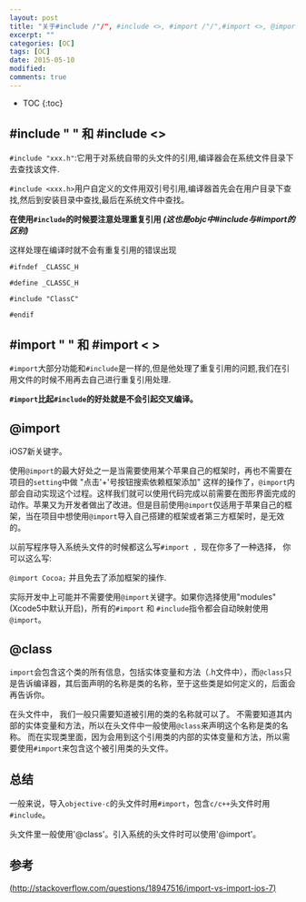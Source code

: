 ```yaml
---
layout: post
title: "关于#include /"/", #include <>, #import /"/",#import <>, @import, @class"
excerpt: ""
categories: [OC]
tags: [OC]
date: 2015-05-10
modified: 
comments: true
---
```


* TOC
{:toc}


## #include " " 和 #include <>

`#include "xxx.h"`:它用于对系统自带的头文件的引用,编译器会在系统文件目录下去查找该文件.

`#include <xxx.h>`用户自定义的文件用双引号引用,编译器首先会在用户目录下查找,然后到安装目录中查找,最后在系统文件中查找。

**在使用`#include`的时候要注意处理重复引用 *(这也是objc中#include与#import的区别)***

这样处理在编译时就不会有重复引用的错误出现

```
#ifndef _CLASSC_H

#define _CLASSC_H

#include "ClassC"

#endif
```



## #import " " 和 #import < >

`#import`大部分功能和`#include`是一样的,但是他处理了重复引用的问题,我们在引用文件的时候不用再去自己进行重复引用处理.

**`#import`比起`#include`的好处就是不会引起交叉编译。**



## @import 

iOS7新关键字。

使用`@import`的最大好处之一是当需要使用某个苹果自己的框架时，再也不需要在项目的`setting`中做 "点击'+'号按钮搜索依赖框架添加" 这样的操作了，`@import`内部会自动实现这个过程。这样我们就可以使用代码完成以前需要在图形界面完成的动作。苹果又为开发者做出了改进。但是目前使用`@import`仅适用于苹果自己的框架，当在项目中想使用`@import`导入自己搭建的框架或者第三方框架时，是无效的。

以前写程序导入系统头文件的时候都这么写`#import , `现在你多了一种选择， 你可以这么写:

`@import Cocoa;` 并且免去了添加框架的操作.

实际开发中上可能并不需要使用`@import`关键字。如果你选择使用"modules"(Xcode5中默认开启)，所有的`#import` 和 `#include`指令都会自动映射使用`@import`。



## @class 

`import`会包含这个类的所有信息，包括实体变量和方法（.h文件中），而`@class`只是告诉编译器，其后面声明的名称是类的名称，至于这些类是如何定义的，后面会再告诉你。

在头文件中， 我们一般只需要知道被引用的类的名称就可以了。 不需要知道其内部的实体变量和方法，所以在头文件中一般使用`@class`来声明这个名称是类的名称。 而在实现类里面，因为会用到这个引用类的内部的实体变量和方法，所以需要使用`#import`来包含这个被引用类的头文件。

## 总结

一般来说，导入`objective-c`的头文件时用`#import`，包含`c/c++`头文件时用`#include`。

头文件里一般使用'@class'。引入系统的头文件时可以使用'@import'。

## 参考

[(http://stackoverflow.com/questions/18947516/import-vs-import-ios-7)](http://stackoverflow.com/questions/18947516/import-vs-import-ios-7)